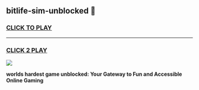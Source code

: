 
## bitlife-sim-unblocked 👋
<h3>
<a href="https://premium.freeplayer.one?title=bitlife-sim-unblocked&ref=14F">CLICK TO PLAY</a></h3>
<hr>

<h3>
<a href="https://premium.freeplayer.one?title=bitlife-sim-unblocked&ref=14F">CLICK 2 PLAY</a>
  
</h3>

<a href="https://premium.freeplayer.one?title=bitlife-sim-unblocked&ref=12F/"><img src="https://clearcache.store/games.png"></a>


**worlds hardest game unblocked: Your Gateway to Fun and Accessible Online Gaming**
